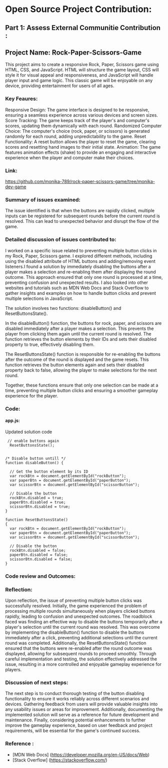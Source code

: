 # Open Source Project Contribution: 

## Part 1: Assess External Communitie Contribution :


## Project Name: Rock-Paper-Scissors-Game

This project aims to create a responsive Rock, Paper, Scissors game using HTML, CSS, and JavaScript. HTML will structure the game layout, CSS will style it for visual appeal 
and responsiveness, and JavaScript will handle player input and game logic. This classic game will be enjoyable on any device, providing entertainment for users of all ages.

### Key Feaures:

Responsive Design: The game interface is designed to be responsive, ensuring a seamless experience across various devices and screen sizes.
Score Tracking: The game keeps track of the player's and computer's scores, updating them dynamically with each round.
Randomized Computer Choice: The computer's choice (rock, paper, or scissors) is generated randomly for each round, adding unpredictability to the game.
Reset Functionality: A reset button allows the player to reset the game, clearing scores and resetting hand images to their initial state.
Animation: The game features animation effects (shake) to provide an engaging and interactive experience when the player and computer make their choices.


### Link:

https://github.com/monika-789/rock-paper-scissors-game/tree/monika-dev-game


### Summary of issues examined:

The issue identified is that when the buttons are rapidly clicked, multiple inputs can be registered for subsequent rounds before the current round is resolved.
This can lead to unexpected behavior and disrupt the flow of the game.


### Detailed discussion of issues contributed to:

I worked on a specific issue related to preventing multiple button clicks in my Rock, Paper, Scissors game. I explored different methods, including using the disabled attribute of HTML
buttons and adding/removing event listeners.I found a solution by immediately disabling the buttons after a player makes a selection and re-enabling them after displaying
the round outcome. This approach ensured that only one round is processed at a time, preventing confusion and unexpected results. I also looked into other websites and tutorials such
as MDN Web Docs and Stack Overflow to gather insights and examples on how to handle button clicks and prevent multiple selections in JavaScript.


The solution involves two functions: disableButton() and ResetButtonsState().

In the disableButton() function, the buttons for rock, paper, and scissors are disabled immediately after a player makes a selection. This prevents the player from clicking them
again until the current round is resolved. The function retrieves the button elements by their IDs and sets their disabled property to true, effectively disabling them.

The ResetButtonsState() function is responsible for re-enabling the buttons after the outcome of the round is displayed and the game resets. This function retrieves the button
elements again and sets their disabled property back to false, allowing the player to make selections for the next round.

Together, these functions ensure that only one selection can be made at a time, preventing multiple button clicks and ensuring a smoother gameplay experience for the player.


### Code:

#### app.js:

Updated solution code
```
 // enable buttons again
  ResetButtonsState();
```
```

/* Disable button untill */
function disableButton() {

  // Get the button element by its ID
  var rockBtn = document.getElementById("rockButton");
  var paperBtn = document.getElementById("paperButton");
  var scissorBtn = document.getElementById("scissorButton");

  // Disable the button
  rockBtn.disabled = true;
  paperBtn.disabled = true;
  scissorBtn.disabled = true;
}

function ResetButtonsState()
{
  var rockBtn = document.getElementById("rockButton");
  var paperBtn = document.getElementById("paperButton");
  var scissorBtn = document.getElementById("scissorButton");

  // Disable the button
  rockBtn.disabled = false;
  paperBtn.disabled = false;
  scissorBtn.disabled = false;
}
```


### Code review and Outcomes:








### Reflection:

Upon reflection, the issue of preventing multiple button clicks was successfully resolved. Initially, the game experienced the problem of processing multiple rounds simultaneously
when players clicked buttons rapidly, leading to confusion and unexpected outcomes. The roadblock faced was finding an effective way to disable the buttons temporarily after a
player's selection until the current round was resolved. This was overcome by implementing the disableButton() function to disable the buttons immediately after a click, preventing
additional selections until the current round was completed. Additionally, the ResetButtonsState() function ensured that the buttons were re-enabled after the round outcome was
displayed, allowing for subsequent rounds to proceed smoothly. Through careful implementation and testing, the solution effectively addressed the issue, resulting in a more controlled
and enjoyable gameplay experience for players.


### Discussion of next steps:

The next step is to conduct thorough testing of the button disabling functionality to ensure it works reliably across different scenarios and devices. Gathering feedback from users
will provide valuable insights into any usability issues or areas for improvement. Additionally, documenting the implemented solution will serve as a reference for future development
and maintenance. Finally, considering potential enhancements to further improve the gameplay experience, based on user feedback and project requirements, will be essential for the
game's continued success.


### Reference :

* [MDN Web Docs] (https://developer.mozilla.org/en-US/docs/Web)
* [Stack Overflow] (https://stackoverflow.com/)



